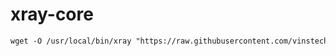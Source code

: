 # xray-core
  ```html
wget -O /usr/local/bin/xray "https://raw.githubusercontent.com/vinstechmy/xray-core/main/XRAY/xray"
  ```
